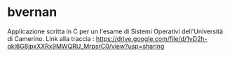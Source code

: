 # bvernan
Applicazione scritta in C per un l'esame di Sistemi Operativi dell'Università di Camerino.
Link alla traccia : https://drive.google.com/file/d/1vD2h-qkl6G8jpxXXRx9MWQRU_MrpsrC0/view?usp=sharing
